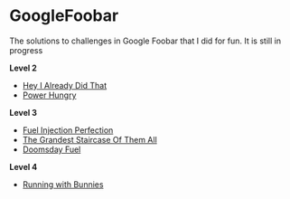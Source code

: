 # GoogleFoobar
The solutions to challenges in Google Foobar that I did for fun.
It is still in progress

**Level 2**
* [Hey I Already Did That](https://github.com/pallaviaythaswathi/GoogleFoobar/tree/master/hey_I_already_did_that)
* [Power Hungry](https://github.com/pallaviaythaswathi/GoogleFoobar/tree/master/power_hungry)

**Level 3**
* [Fuel Injection Perfection](https://github.com/pallaviaythaswathi/GoogleFoobar/tree/master/fuel_injection_perfection)
* [The Grandest Staircase Of Them All](https://github.com/pallaviaythaswathi/GoogleFoobar/tree/master/the_grandest_staircase_of_them_all)
* [Doomsday Fuel](https://github.com/pallaviaythaswathi/GoogleFoobar/tree/master/doomsday_fuel)

**Level 4**
* [Running with Bunnies](https://github.com/pallaviaythaswathi/GoogleFoobar/tree/master/running_with_bunnies)
